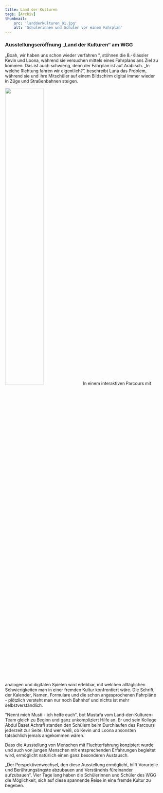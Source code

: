 ```yaml
---
title: Land der Kulturen
tags: [Archiv]
thumbnail: 
    src: 'landderkulturen_01.jpg'
    alt: 'Schülerinnen und Schüler vor einem Fahrplan'
---
```


### Ausstellungseröffnung „Land der Kulturen“ am WGG

„Boah, wir haben uns schon wieder verfahren ", stöhnen die 8.-Klässler Kevin und Loona, während sie versuchen mittels eines Fahrplans ans Ziel zu kommen. Das ist auch schwierig, denn der Fahrplan ist auf Arabisch. „In welche Richtung fahren wir eigentlich?“, beschreibt Luna das Problem, während sie und ihre Mitschüler auf einem Bildschirm digital immer wieder in Züge und Straßenbahnen steigen.

<img src ="/images/landderkulturen_01.jpg" style = "width:50%">
In einem interaktiven Parcours mit analogen und digitalen Spielen wird erlebbar, mit welchen alltäglichen Schwierigkeiten man in einer fremden Kultur konfrontiert wäre. Die Schrift, der Kalender, Namen, Formulare und die schon angesprochenen Fahrpläne - plötzlich versteht man nur noch Bahnhof und nichts ist mehr selbstverständlich.

"Nennt mich Musti - ich helfe euch", bot Mustafa vom Land-der-Kulturen-Team gleich zu Beginn und ganz unkompliziert Hilfe an. Er und sein Kollege Abdul Baset Achrafi standen den Schülern beim Durchlaufen des Parcours jederzeit zur Seite. Und wer weiß, ob Kevin und Loona ansonsten tatsächlich jemals angekommen wären.

Dass die Ausstellung von Menschen mit Fluchterfahrung konzipiert wurde und auch von jungen Menschen mit entsprechenden Erfahrungen begleitet wird, ermöglicht natürlich einen ganz besonderen Austausch.

„Der Perspektivenwechsel, den diese Ausstellung ermöglicht, hilft Vorurteile und Berührungsängste abzubauen und Verständnis füreinander aufzubauen".
Vier Tage lang haben die Schülerinnen und Schüler des WGG die Möglichkeit, sich auf diese spannende Reise in eine fremde Kultur zu begeben.